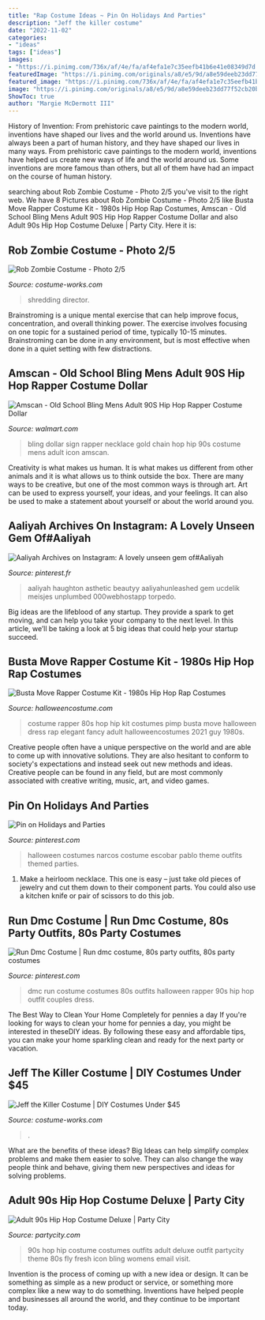```yaml
---
title: "Rap Costume Ideas ~ Pin On Holidays And Parties"
description: "Jeff the killer costume"
date: "2022-11-02"
categories:
- "ideas"
tags: ["ideas"]
images:
- "https://i.pinimg.com/736x/af/4e/fa/af4efa1e7c35eefb41b6e41e08349d7d.jpg"
featuredImage: "https://i.pinimg.com/originals/a8/e5/9d/a8e59deeb23dd77f52cb20bde9a101ee.jpg"
featured_image: "https://i.pinimg.com/736x/af/4e/fa/af4efa1e7c35eefb41b6e41e08349d7d.jpg"
image: "https://i.pinimg.com/originals/a8/e5/9d/a8e59deeb23dd77f52cb20bde9a101ee.jpg"
ShowToc: true
author: "Margie McDermott III"
---
```



History of Invention: From prehistoric cave paintings to the modern world, inventions have shaped our lives and the world around us.
Inventions have always been a part of human history, and they have shaped our lives in many ways. From prehistoric cave paintings to the modern world, inventions have helped us create new ways of life and the world around us. Some inventions are more famous than others, but all of them have had an impact on the course of human history.

	

		
searching about Rob Zombie Costume - Photo 2/5 you've visit to the right web. We have 8 Pictures about Rob Zombie Costume - Photo 2/5 like Busta Move Rapper Costume Kit - 1980s Hip Hop Rap Costumes, Amscan - Old School Bling Mens Adult 90S Hip Hop Rapper Costume Dollar and also Adult 90s Hip Hop Costume Deluxe | Party City. Here it is:
		
    
## Rob Zombie Costume - Photo 2/5

<img loading=lazy src="https://photos.costume-works.com/full/rob_zombie1.jpg" onerror="this.onerror=null;this.src='https://tse1.mm.bing.net/th?id=OIP.cZSK2x139oQ4KQVbSJBQwwHaJ3&amp;pid=15.1';" alt="Rob Zombie Costume - Photo 2/5">

_Source: costume-works.com_

>shredding director. 

	

Brainstroming is a unique mental exercise that can help improve focus, concentration, and overall thinking power. The exercise involves focusing on one topic for a sustained period of time, typically 10-15 minutes. Brainstroming can be done in any environment, but is most effective when done in a quiet setting with few distractions.

    
## Amscan - Old School Bling Mens Adult 90S Hip Hop Rapper Costume Dollar

<img loading=lazy src="https://i5.walmartimages.com/asr/f2d93b25-f272-4db0-a137-510e0d37592a_1.2f049b05bbb5111471d2a8325c11ec43.jpeg" onerror="this.onerror=null;this.src='https://tse4.mm.bing.net/th?id=OIP.HCRhHrZUYLEv1824-X5oawHaHa&amp;pid=15.1';" alt="Amscan - Old School Bling Mens Adult 90S Hip Hop Rapper Costume Dollar">

_Source: walmart.com_

>bling dollar sign rapper necklace gold chain hop hip 90s costume mens adult icon amscan. 

	

Creativity is what makes us human. It is what makes us different from other animals and it is what allows us to think outside the box. There are many ways to be creative, but one of the most common ways is through art. Art can be used to express yourself, your ideas, and your feelings. It can also be used to make a statement about yourself or about the world around you.

    
## Aaliyah Archives On Instagram: A Lovely Unseen Gem Of#Aaliyah

<img loading=lazy src="https://i.pinimg.com/736x/af/4e/fa/af4efa1e7c35eefb41b6e41e08349d7d.jpg" onerror="this.onerror=null;this.src='https://tse2.mm.bing.net/th?id=OIP.OJMGyRtOH0pHhhTqL0dLzQHaJM&amp;pid=15.1';" alt="Aaliyah Archives on Instagram: A lovely unseen gem of#Aaliyah">

_Source: pinterest.fr_

>aaliyah haughton asthetic beautyy aaliyahunleashed gem ucdelik meisjes unplumbed 000webhostapp torpedo. 

	

Big ideas are the lifeblood of any startup. They provide a spark to get moving, and can help you take your company to the next level. In this article, we’ll be taking a look at 5 big ideas that could help your startup succeed.

    
## Busta Move Rapper Costume Kit - 1980s Hip Hop Rap Costumes

<img loading=lazy src="http://images.halloweencostume.com/products/4662/1-1/busta-move-rapper-costume-kit.jpg" onerror="this.onerror=null;this.src='https://tse1.mm.bing.net/th?id=OIP.11oSwfdewPUkNn4ITQ5fzwHaKl&amp;pid=15.1';" alt="Busta Move Rapper Costume Kit - 1980s Hip Hop Rap Costumes">

_Source: halloweencostume.com_

>costume rapper 80s hop hip kit costumes pimp busta move halloween dress rap elegant fancy adult halloweencostumes 2021 guy 1980s. 

	

Creative people often have a unique perspective on the world and are able to come up with innovative solutions. They are also hesitant to conform to society's expectations and instead seek out new methods and ideas. Creative people can be found in any field, but are most commonly associated with creative writing, music, art, and video games.

    
## Pin On Holidays And Parties

<img loading=lazy src="https://i.pinimg.com/originals/a8/e5/9d/a8e59deeb23dd77f52cb20bde9a101ee.jpg" onerror="this.onerror=null;this.src='https://tse1.mm.bing.net/th?id=OIP.GxLkhzjlibAdlr1aV0QdOAHaNK&amp;pid=15.1';" alt="Pin on Holidays and Parties">

_Source: pinterest.com_

>halloween costumes narcos costume escobar pablo theme outfits themed parties. 

	

1. Make a heirloom necklace. This one is easy – just take old pieces of jewelry and cut them down to their component parts. You could also use a kitchen knife or pair of scissors to do this job. 

    
## Run Dmc Costume | Run Dmc Costume, 80s Party Outfits, 80s Party Costumes

<img loading=lazy src="https://i.pinimg.com/originals/4b/44/1c/4b441ce3ae04b5e0123c5369a70c743a.jpg" onerror="this.onerror=null;this.src='https://tse4.mm.bing.net/th?id=OIP.fegrDG4jVf1PQ2N20mpFKQHaJ4&amp;pid=15.1';" alt="Run Dmc Costume | Run dmc costume, 80s party outfits, 80s party costumes">

_Source: pinterest.com_

>dmc run costume costumes 80s outfits halloween rapper 90s hip hop outfit couples dress. 

	

The Best Way to Clean Your Home Completely for pennies a day
If you're looking for ways to clean your home for pennies a day, you might be interested in theseDIY ideas. By following these easy and affordable tips, you can make your home sparkling clean and ready for the next party or vacation.

    
## Jeff The Killer Costume | DIY Costumes Under $45

<img loading=lazy src="https://photos.costume-works.com/full/jeff_the_killer1.jpg" onerror="this.onerror=null;this.src='https://tse1.mm.bing.net/th?id=OIP.zteMBgdif4W9V1oLjVOVQQHaM2&amp;pid=15.1';" alt="Jeff the Killer Costume | DIY Costumes Under $45">

_Source: costume-works.com_

>. 

	

What are the benefits of these ideas?
Big Ideas can help simplify complex problems and make them easier to solve. They can also change the way people think and behave, giving them new perspectives and ideas for solving problems.

    
## Adult 90s Hip Hop Costume Deluxe | Party City

<img loading=lazy src="https://partycity6.scene7.com/is/image/PartyCity/_pdp_sq_?$_1000x1000_$&amp;$product=PartyCity/P732606_01" onerror="this.onerror=null;this.src='https://tse1.mm.bing.net/th?id=OIP.syUDmh1nlO_r05KmCHdzIwHaHa&amp;pid=15.1';" alt="Adult 90s Hip Hop Costume Deluxe | Party City">

_Source: partycity.com_

>90s hop hip costume costumes outfits adult deluxe outfit partycity theme 80s fly fresh icon bling womens email visit. 

	

Invention is the process of coming up with a new idea or design. It can be something as simple as a new product or service, or something more complex like a new way to do something. Inventions have helped people and businesses all around the world, and they continue to be important today.

